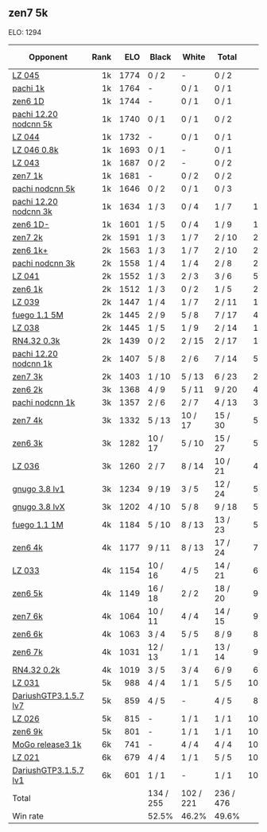 ## zen7 5k ##

ELO: 1294

Opponent | Rank | ELO | Black | White | Total | Win rate
---------|-----:|----:|-------|-------|-------|-------:
[LZ 045](LZ%20045.md) | 1k | 1774 | 0 / 2 | - | 0 / 2 | 0.0%
[pachi 1k](pachi%201k.md) | 1k | 1764 | - | 0 / 1 | 0 / 1 | 0.0%
[zen6 1D](zen6%201D.md) | 1k | 1744 | - | 0 / 1 | 0 / 1 | 0.0%
[pachi 12.20 nodcnn 5k](pachi%2012.20%20nodcnn%205k.md) | 1k | 1740 | 0 / 1 | 0 / 1 | 0 / 2 | 0.0%
[LZ 044](LZ%20044.md) | 1k | 1732 | - | 0 / 1 | 0 / 1 | 0.0%
[LZ 046 0.8k](LZ%20046%200.8k.md) | 1k | 1693 | 0 / 1 | - | 0 / 1 | 0.0%
[LZ 043](LZ%20043.md) | 1k | 1687 | 0 / 2 | - | 0 / 2 | 0.0%
[zen7 1k](zen7%201k.md) | 1k | 1681 | - | 0 / 2 | 0 / 2 | 0.0%
[pachi nodcnn 5k](pachi%20nodcnn%205k.md) | 1k | 1646 | 0 / 2 | 0 / 1 | 0 / 3 | 0.0%
[pachi 12.20 nodcnn 3k](pachi%2012.20%20nodcnn%203k.md) | 1k | 1634 | 1 / 3 | 0 / 4 | 1 / 7 | 14.3%
[zen6 1D-](zen6%201D-.md) | 1k | 1601 | 1 / 5 | 0 / 4 | 1 / 9 | 11.1%
[zen7 2k](zen7%202k.md) | 2k | 1591 | 1 / 3 | 1 / 7 | 2 / 10 | 20.0%
[zen6 1k+](zen6%201k+.md) | 2k | 1563 | 1 / 3 | 1 / 7 | 2 / 10 | 20.0%
[pachi nodcnn 3k](pachi%20nodcnn%203k.md) | 2k | 1558 | 1 / 4 | 1 / 4 | 2 / 8 | 25.0%
[LZ 041](LZ%20041.md) | 2k | 1552 | 1 / 3 | 2 / 3 | 3 / 6 | 50.0%
[zen6 1k](zen6%201k.md) | 2k | 1512 | 1 / 3 | 0 / 2 | 1 / 5 | 20.0%
[LZ 039](LZ%20039.md) | 2k | 1447 | 1 / 4 | 1 / 7 | 2 / 11 | 18.2%
[fuego 1.1 5M](fuego%201.1%205M.md) | 2k | 1445 | 2 / 9 | 5 / 8 | 7 / 17 | 41.2%
[LZ 038](LZ%20038.md) | 2k | 1445 | 1 / 5 | 1 / 9 | 2 / 14 | 14.3%
[RN4.32 0.3k](RN4.32%200.3k.md) | 2k | 1439 | 0 / 2 | 2 / 15 | 2 / 17 | 11.8%
[pachi 12.20 nodcnn 1k](pachi%2012.20%20nodcnn%201k.md) | 2k | 1407 | 5 / 8 | 2 / 6 | 7 / 14 | 50.0%
[zen7 3k](zen7%203k.md) | 2k | 1403 | 1 / 10 | 5 / 13 | 6 / 23 | 26.1%
[zen6 2k](zen6%202k.md) | 3k | 1368 | 4 / 9 | 5 / 11 | 9 / 20 | 45.0%
[pachi nodcnn 1k](pachi%20nodcnn%201k.md) | 3k | 1357 | 2 / 6 | 2 / 7 | 4 / 13 | 30.8%
[zen7 4k](zen7%204k.md) | 3k | 1332 | 5 / 13 | 10 / 17 | 15 / 30 | 50.0%
[zen6 3k](zen6%203k.md) | 3k | 1282 | 10 / 17 | 5 / 10 | 15 / 27 | 55.6%
[LZ 036](LZ%20036.md) | 3k | 1260 | 2 / 7 | 8 / 14 | 10 / 21 | 47.6%
[gnugo 3.8 lv1](gnugo%203.8%20lv1.md) | 3k | 1234 | 9 / 19 | 3 / 5 | 12 / 24 | 50.0%
[gnugo 3.8 lvX](gnugo%203.8%20lvX.md) | 3k | 1202 | 4 / 10 | 5 / 8 | 9 / 18 | 50.0%
[fuego 1.1 1M](fuego%201.1%201M.md) | 4k | 1184 | 5 / 10 | 8 / 13 | 13 / 23 | 56.5%
[zen6 4k](zen6%204k.md) | 4k | 1177 | 9 / 11 | 8 / 13 | 17 / 24 | 70.8%
[LZ 033](LZ%20033.md) | 4k | 1154 | 10 / 16 | 4 / 5 | 14 / 21 | 66.7%
[zen6 5k](zen6%205k.md) | 4k | 1149 | 16 / 18 | 2 / 2 | 18 / 20 | 90.0%
[zen7 6k](zen7%206k.md) | 4k | 1064 | 10 / 11 | 4 / 4 | 14 / 15 | 93.3%
[zen6 6k](zen6%206k.md) | 4k | 1063 | 3 / 4 | 5 / 5 | 8 / 9 | 88.9%
[zen6 7k](zen6%207k.md) | 4k | 1031 | 12 / 13 | 1 / 1 | 13 / 14 | 92.9%
[RN4.32 0.2k](RN4.32%200.2k.md) | 4k | 1019 | 3 / 5 | 3 / 4 | 6 / 9 | 66.7%
[LZ 031](LZ%20031.md) | 5k | 988 | 4 / 4 | 1 / 1 | 5 / 5 | 100.0%
[DariushGTP3.1.5.7 lv7](DariushGTP3.1.5.7%20lv7.md) | 5k | 859 | 4 / 5 | - | 4 / 5 | 80.0%
[LZ 026](LZ%20026.md) | 5k | 815 | - | 1 / 1 | 1 / 1 | 100.0%
[zen6 9k](zen6%209k.md) | 5k | 801 | - | 1 / 1 | 1 / 1 | 100.0%
[MoGo release3 1k](MoGo%20release3%201k.md) | 6k | 741 | - | 4 / 4 | 4 / 4 | 100.0%
[LZ 021](LZ%20021.md) | 6k | 679 | 4 / 4 | 1 / 1 | 5 / 5 | 100.0%
[DariushGTP3.1.5.7 lv1](DariushGTP3.1.5.7%20lv1.md) | 6k | 601 | 1 / 1 | - | 1 / 1 | 100.0%
Total | | | 134 / 255 | 102 / 221 | 236 / 476 | 
Win rate| | | 52.5% | 46.2% | 49.6% | 

